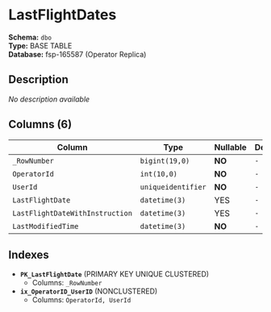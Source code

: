 # LastFlightDates

**Schema:** `dbo`  
**Type:** BASE TABLE  
**Database:** fsp-165587 (Operator Replica)

## Description

*No description available*

## Columns (6)

| Column | Type | Nullable | Default | Keys | Description |
|--------|------|----------|---------|------|-------------|
| `_RowNumber` | `bigint(19,0)` | **NO** | `-` | PK | - |
| `OperatorId` | `int(10,0)` | **NO** | `-` | - | - |
| `UserId` | `uniqueidentifier` | **NO** | `-` | - | - |
| `LastFlightDate` | `datetime(3)` | YES | `-` | - | - |
| `LastFlightDateWithInstruction` | `datetime(3)` | YES | `-` | - | - |
| `LastModifiedTime` | `datetime(3)` | **NO** | `-` | - | - |

## Indexes

- **`PK_LastFlightDate`** (PRIMARY KEY UNIQUE CLUSTERED)
  - Columns: `_RowNumber`
- **`ix_OperatorID_UserID`** (NONCLUSTERED)
  - Columns: `OperatorId, UserId`
